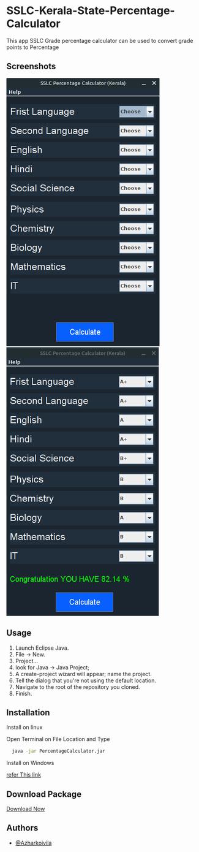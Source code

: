 
# SSLC-Kerala-State-Percentage-Calculator

This app SSLC Grade percentage calculator can be used to convert grade points to Percentage


## Screenshots

![App Screenshot](https://raw.githubusercontent.com/Azharkoivila/SSLC-Kerala-State-Percentage-Calculator/production/ScreenShot/ScreenShot.png) 
![App Screenshot](https://raw.githubusercontent.com/Azharkoivila/SSLC-Kerala-State-Percentage-Calculator/production/ScreenShot/sc.png)
## Usage

1. Launch Eclipse Java.
2. File -> New.
3. Project...
4. look for Java -> Java Project;
5. A create-project wizard will appear; name the project.
6. Tell the dialog that you're not using the default location.
7. Navigate to the root of the repository you cloned.
8. Finish.

## Installation

Install on linux

Open Terminal on File Location and Type
```bash
  java -jar PercentageCalculator.jar
```
Install on Windows 

[refer This link](https://www.wikihow.com/Run-a-.Jar-Java-File)

## Download Package
[Download Now](https://github.com/Azharkoivila/SSLC-Kerala-State-Percentage-Calculator/raw/production/Packeges/Linux/PercentageCalculator.jar)

## Authors

- [@Azharkoivila](https://www.github.com/Azharkoivila)

